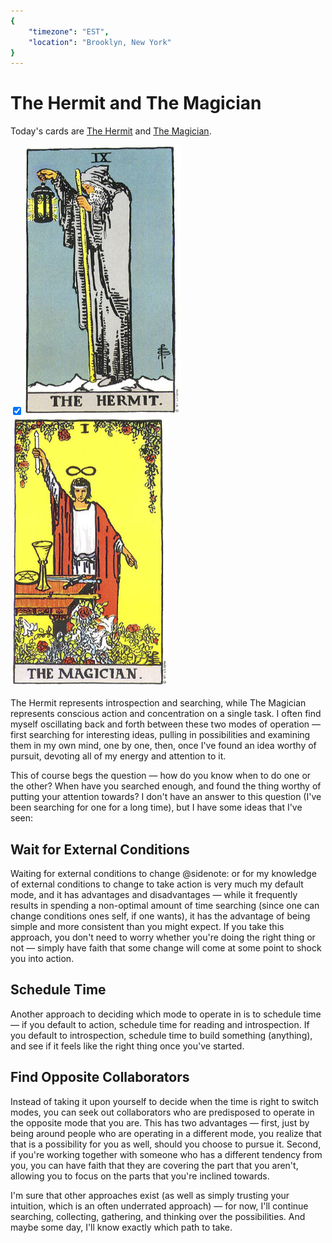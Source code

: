 ```yaml
---
{
	"timezone": "EST",
	"location": "Brooklyn, New York"
}
---
```

# The Hermit and The Magician

Today's cards are [The Hermit](http://learntarot.com/maj09.htm) and [The Magician](http://learntarot.com/maj01.htm).

<input type="checkbox" class="margin-toggle" checked/><span class='marginnote'><a href='http://learntarot.com/maj09.htm'><img style='width:50.00%;' src='/img/tarot/maj09.jpg' alt="The Hermit tarot card"/></a><a href='http://learntarot.com/maj01.htm'><img style='width:50.00%;' src='/img/tarot/maj01.jpg' alt="The Magician tarot card"/></a></span>

The Hermit represents introspection and searching, while The Magician represents conscious action and concentration on a single task. I often find myself oscillating back and forth between these two modes of operation — first searching for interesting ideas, pulling in possibilities and examining them in my own mind, one by one, then, once I've found an idea worthy of pursuit, devoting all of my energy and attention to it.

This of course begs the question — how do you know when to do one or the other? When have you searched enough, and found the thing worthy of putting your attention towards? I don't have an answer to this question (I've been searching for one for a long time), but I have some ideas that I've seen:

## Wait for External Conditions

Waiting for external conditions to change
@sidenote: or for my knowledge of external conditions to change
to take action is very much my default mode, and it has advantages and disadvantages — while it frequently results in spending a non-optimal amount of time searching (since one can change conditions ones self, if one wants), it has the advantage of being simple and more consistent than you might expect. If you take this approach, you don't need to worry whether you're doing the right thing or not — simply have faith that some change will come at some point to shock you into action.

## Schedule Time

Another approach to deciding which mode to operate in is to schedule time — if you default to action, schedule time for reading and introspection. If you default to introspection, schedule time to build something (anything), and see if it feels like the right thing once you've started.

## Find Opposite Collaborators

Instead of taking it upon yourself to decide when the time is right to switch modes, you can seek out collaborators who are predisposed to operate in the opposite mode that you are. This has two advantages — first, just by being around people who are operating in a different mode, you realize that that is a possibility for you as well, should you choose to pursue it. Second, if you're working together with someone who has a different tendency from you, you can have faith that they are covering the part that you aren't, allowing you to focus on the parts that you're inclined towards.

</section>
<section>

I'm sure that other approaches exist (as well as simply trusting your intuition, which is an often underrated approach) — for now, I'll continue searching, collecting, gathering, and thinking over the possibilities. And maybe some day, I'll know exactly which path to take.

